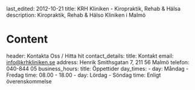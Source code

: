 last_edited: 2012-10-21
title: KRH Kliniken - Kiropraktik, Rehab & Hälsa
description: Kiropraktik, Rehab & Hälso Kliniken i Malmö
# Content
header: Kontakta Oss / Hitta hit
contact_details:
    title: Kontakt
    email: info@krhkliniken.se
    address: Henrik Smithsgatan 7, 211 56 Malmö
    telefon: 040-844 05
business_hours:
    title: Öppettider
    day_times:
        - day: Måndag - Fredag
          time: 08.00 - 18.00
        - day: Lördag - Söndag
          time: Enligt överenskommelse
